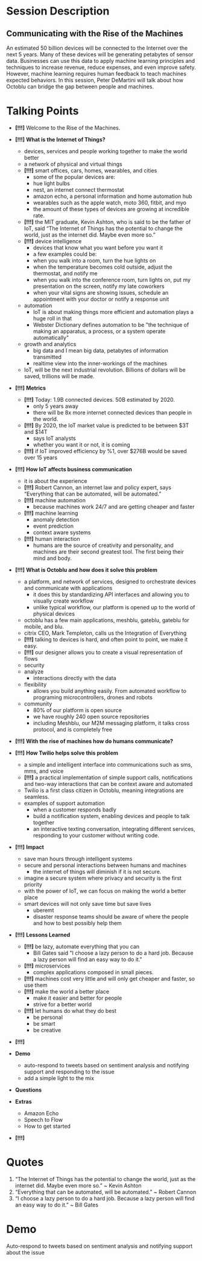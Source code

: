 # Session Description

## Communicating with the Rise of the Machines

An estimated 50 billion devices will be connected to the Internet over the next 5 years. Many of these devices will be generating petabytes of sensor data.  Businesses can use this data to apply machine learning principles and techniques to increase revenue, reduce expenses, and even improve safety. However, machine learning requires human feedback to teach machines expected behaviors. In this session, Peter DeMartini will talk about how Octoblu can bridge the gap between people and machines.

# Talking Points

- **[!!!]** Welcome to the Rise of the Machines.

- **[!!!]** **What is the Internet of Things?**
  - devices, services and people working together to make the world better
  - a network of physical and virtual things
  - **[!!!]** smart offices, cars, homes, wearables, and cities
    - some of the popular devices are:
    - hue light bulbs
    - nest, an internet connect thermostat
    - amazon echo, a personal information and home automation hub
    - wearables such as the apple watch, moto 360, fitbit, and myo
    - the amount of these types of devices are growing at incredible rate.
  - **[!!!]** the MIT graduate, Kevin Ashton, who is said to be the father of IoT, said “The Internet of Things has the potential to change the world, just as the internet did. Maybe even more so.”
  - **[!!!]** device intelligence
    - devices that know what you want before you want it
    - a few examples could be:
    - when you walk into a room, turn the hue lights on
    - when the temperature becomes cold outside, adjust the thermostat, and notify me
    - when you walk into the conference room, turn lights on, put my presentation on the screen, notify my late coworkers
    - when your vital signs are showing issues, schedule an appointment with your doctor or notify a response unit
  - automation
    - IoT is about making things more efficient and automation plays a huge roll in that
    - Webster Dictionary defines automation to be "the technique of making an apparatus, a process, or a system operate automatically"
  - growth and analytics
    - big data and I mean big data, petabytes of information transmitted
    - realtime view into the inner-workings of the machines
  - IoT, will be the next industrial revolution. Billions of dollars will be saved, trillions will be made.
- **[!!!]** **Metrics**
  - **[!!!]** Today: 1.9B connected devices. 50B estimated by 2020.
    - only 5 years away
    - there will be 8x more internet connected devices than people in the world.
  - **[!!!]** By 2020, the IoT market value is predicted to be between $3T and $14T
    - says IoT analysts
    - whether you want it or not, it is coming
  - **[!!!]** if IoT improved efficiency by %1, over $276B would be saved over 15 years
- **[!!!]** **How IoT affects business communication**
  - it is about the experience
  - **[!!!]** Robert Cannon, an internet law and policy expert, says “Everything that can be automated, will be automated.”
  - **[!!!]** machine automation
    - because machines work 24/7 and are getting cheaper and faster
  - **[!!!]** machine learning
    - anomaly detection
    - event prediction
    - context aware systems
  - **[!!!]** human interaction
    - humans are the source of creativity and personality, and machines are their second greatest tool. The first being their mind and body.
- **[!!!]** **What is Octoblu and how does it solve this problem**
  - a platform, and network of services, designed to orchestrate devices and communicate with applications
    - it does this by standardizing API interfaces and allowing you to visually create workflow
    - unlike typical workflow, our platform is opened up to the world of physical devices
  - octoblu has a few main applications, meshblu, gateblu, gateblu for mobile, and blu.
  - citrix CEO, Mark Templeton, calls us the Integration of Everything
  - **[!!!]** talking to devices is hard, and often point to point, we make it easy.
  - **[!!!]** our designer allows you to create a visual representation of flows
  - security
  - analyze
    - interactions directly with the data
  - flexibility
    - allows you build anything easily. From automated workflow to programing microcontrollers, drones and robots
  - community
    - 80% of our platform is open source
    - we have roughly 240 open source repositories
    - including Meshblu, our M2M messaging platform, it talks cross protocol, and is completely free
- **[!!!]** **With the rise of machines how do humans communicate?**
- **[!!!]** **How Twilio helps solve this problem**
  - a simple and intelligent interface into communications such as sms, mms, and voice
  - **[!!!]** a practical implementation of simple support calls, notifications and two-way interactions that can be context aware and automated
  - Twilio is a first class citizen in Octoblu, meaning integrations are seamless.
  - examples of support automation
    - when a customer responds badly
    - build a notification system, enabling devices and people to talk together
    - an interactive texting conversation, integrating different services, responding to your customer without writing code.
- **[!!!]** **Impact**
  - save man hours through intelligent systems
  - secure and personal interactions between humans and machines
    - the internet of things will diminish if it is not secure.
  - imagine a secure system where privacy and security is the first priority
  - with the power of IoT, we can focus on making the world a better place
  - smart devices will not only save time but save lives
    - uberemt
    - disaster response teams should be aware of where the people and how to best possibly help them
- **[!!!]** **Lessons Learned**
  - **[!!!]** be lazy, automate everything that you can
    - Bill Gates said "I choose a lazy person to do a hard job. Because a lazy person will find an easy way to do it."
  - **[!!!]** microservices
    - complex applications composed in small pieces.
  - **[!!!]** machines cost very little and will only get cheaper and faster, so use them
  - **[!!!]** make the world a better place
    - make it easier and better for people
    - strive for a better world
  - **[!!!]** let humans do what they do best
    - be personal
    - be smart
    - be creative
- **[!!!]**
- **Demo**
  - auto-respond to tweets based on sentiment analysis and notifying support and responding to the issue
  - add a simple light to the mix
- **Questions**
- **Extras**
  - Amazon Echo
  - Speech to Flow
  - How to get started
- **[!!!]**


# Quotes

1. “The Internet of Things has the potential to change the world, just as the internet did. Maybe even more so.” ~ Kevin Ashton
2. “Everything that can be automated, will be automated.” ~ Robert Cannon
3. “I choose a lazy person to do a hard job. Because a lazy person will find an easy way to do it.” ~ Bill Gates

# Demo

Auto-respond to tweets based on sentiment analysis and notifying support about the issue
